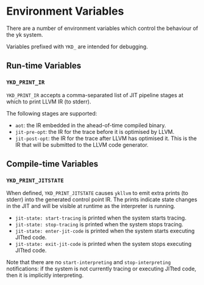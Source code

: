 # Environment Variables

There are a number of environment variables which control the behaviour of the
yk system.

Variables prefixed with `YKD_` are intended for debugging.

## Run-time Variables

### `YKD_PRINT_IR`

`YKD_PRINT_IR` accepts a comma-separated list of JIT pipeline stages at which
to print LLVM IR (to stderr).

The following stages are supported:

 - `aot`: the IR embedded in the ahead-of-time compiled binary.
 - `jit-pre-opt`: the IR for the trace before it is optimised by LLVM.
 - `jit-post-opt`: the IR for the trace after LLVM has optimised it. This is
   the IR that will be submitted to the LLVM code generator.

## Compile-time Variables

### `YKD_PRINT_JITSTATE`

When defined, `YKD_PRINT_JITSTATE` causes `ykllvm` to emit extra prints (to
stderr) into the generated control point IR. The prints indicate state changes
in the JIT and will be visible at runtime as the interpreter is running.

 * `jit-state: start-tracing` is printed when the system starts tracing.
 * `jit-state: stop-tracing` is printed when the system stops tracing.
 * `jit-state: enter-jit-code` is printed when the system starts executing
   JITted code.
 * `jit-state: exit-jit-code` is printed when the system stops executing
   JITted code.

Note that there are no `start-interpreting` and `stop-interpreting`
notifications: if the system is not currently tracing or executing JITted code,
then it is implicitly interpreting.
